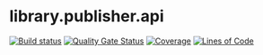 # library.publisher.api

[![Build status](https://ci.appveyor.com/api/projects/status/an9sgn0ylskgxj80?svg=true)](https://ci.appveyor.com/project/ekinbulut/library-publisher-api)
[![Quality Gate Status](https://sonarcloud.io/api/project_badges/measure?project=ekinbulut_library.publisher.api&metric=alert_status)](https://sonarcloud.io/dashboard?id=ekinbulut_library.publisher.api)
[![Coverage](https://sonarcloud.io/api/project_badges/measure?project=ekinbulut_library.publisher.api&metric=coverage)](https://sonarcloud.io/dashboard?id=ekinbulut_library.publisher.api)
[![Lines of Code](https://sonarcloud.io/api/project_badges/measure?project=ekinbulut_library.publisher.api&metric=ncloc)](https://sonarcloud.io/dashboard?id=ekinbulut_library.publisher.api)
